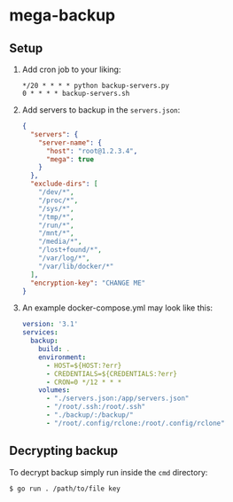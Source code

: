 # mega-backup

## Setup
1. Add cron job to your liking:
    ```
    */20 * * * * python backup-servers.py
    0 * * * * backup-servers.sh
    ```
    
2. Add servers to backup in the `servers.json`:
    ```json
    {
      "servers": {
        "server-name": {
          "host": "root@1.2.3.4",
          "mega": true
        }
      },
      "exclude-dirs": [
        "/dev/*",
        "/proc/*",
        "/sys/*",
        "/tmp/*",
        "/run/*",
        "/mnt/*",
        "/media/*",
        "/lost+found/*",
        "/var/log/*",
        "/var/lib/docker/*"
      ],
      "encryption-key": "CHANGE ME"
    }
    ```
3. An example docker-compose.yml may look like this:
    ```yaml
    version: '3.1'
    services:
      backup:
        build: .
        environment:
          - HOST=${HOST:?err}
          - CREDENTIALS=${CREDENTIALS:?err}
          - CRON=0 */12 * * *
        volumes:
          - "./servers.json:/app/servers.json"
          - "/root/.ssh:/root/.ssh"
          - "./backup/:/backup/"
          - "/root/.config/rclone:/root/.config/rclone"
    ```
   
## Decrypting backup
To decrypt backup simply run inside the `cmd` directory:
```
$ go run . /path/to/file key
```